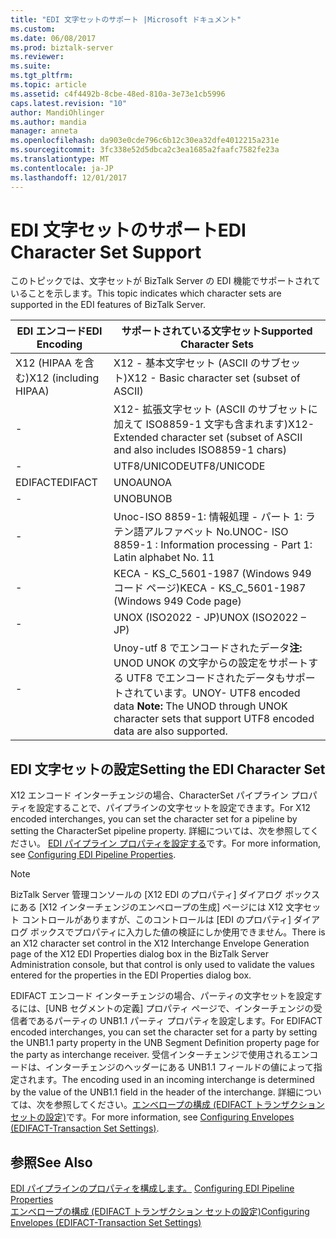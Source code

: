 ```yaml
---
title: "EDI 文字セットのサポート |Microsoft ドキュメント"
ms.custom: 
ms.date: 06/08/2017
ms.prod: biztalk-server
ms.reviewer: 
ms.suite: 
ms.tgt_pltfrm: 
ms.topic: article
ms.assetid: c4f4492b-8cbe-48ed-810a-3e73e1cb5996
caps.latest.revision: "10"
author: MandiOhlinger
ms.author: mandia
manager: anneta
ms.openlocfilehash: da903e0cde796c6b12c30ea32dfe4012215a231e
ms.sourcegitcommit: 3fc338e52d5dbca2c3ea1685a2faafc7582fe23a
ms.translationtype: MT
ms.contentlocale: ja-JP
ms.lasthandoff: 12/01/2017
---
```

# <a name="edi-character-set-support"></a><span data-ttu-id="3effb-102">EDI 文字セットのサポート</span><span class="sxs-lookup"><span data-stu-id="3effb-102">EDI Character Set Support</span></span>
<span data-ttu-id="3effb-103">このトピックでは、文字セットが BizTalk Server の EDI 機能でサポートされていることを示します。</span><span class="sxs-lookup"><span data-stu-id="3effb-103">This topic indicates which character sets are supported in the EDI features of BizTalk Server.</span></span>  
  
|<span data-ttu-id="3effb-104">EDI エンコード</span><span class="sxs-lookup"><span data-stu-id="3effb-104">EDI Encoding</span></span>|<span data-ttu-id="3effb-105">サポートされている文字セット</span><span class="sxs-lookup"><span data-stu-id="3effb-105">Supported Character Sets</span></span>|  
|------------------|------------------------------|  
|<span data-ttu-id="3effb-106">X12 (HIPAA を含む)</span><span class="sxs-lookup"><span data-stu-id="3effb-106">X12 (including HIPAA)</span></span>|<span data-ttu-id="3effb-107">X12 - 基本文字セット (ASCII のサブセット)</span><span class="sxs-lookup"><span data-stu-id="3effb-107">X12 - Basic character set (subset of ASCII)</span></span>|  
|-|<span data-ttu-id="3effb-108">X12- 拡張文字セット (ASCII のサブセットに加えて ISO8859-1 文字も含まれます)</span><span class="sxs-lookup"><span data-stu-id="3effb-108">X12- Extended character set (subset of ASCII and also includes ISO8859-1 chars)</span></span>|  
|-|<span data-ttu-id="3effb-109">UTF8/UNICODE</span><span class="sxs-lookup"><span data-stu-id="3effb-109">UTF8/UNICODE</span></span>|  
|<span data-ttu-id="3effb-110">EDIFACT</span><span class="sxs-lookup"><span data-stu-id="3effb-110">EDIFACT</span></span>|<span data-ttu-id="3effb-111">UNOA</span><span class="sxs-lookup"><span data-stu-id="3effb-111">UNOA</span></span>|  
|-|<span data-ttu-id="3effb-112">UNOB</span><span class="sxs-lookup"><span data-stu-id="3effb-112">UNOB</span></span>|  
|-|<span data-ttu-id="3effb-113">Unoc-ISO 8859-1: 情報処理 - パート 1: ラテン語アルファベット No.</span><span class="sxs-lookup"><span data-stu-id="3effb-113">UNOC- ISO 8859-1 : Information processing - Part 1: Latin alphabet No.</span></span> <span data-ttu-id="3effb-114">1</span><span class="sxs-lookup"><span data-stu-id="3effb-114">1</span></span>|  
|-|<span data-ttu-id="3effb-115">KECA - KS_C_5601-1987 (Windows 949 コード ページ)</span><span class="sxs-lookup"><span data-stu-id="3effb-115">KECA - KS_C_5601-1987 (Windows 949 Code page)</span></span>|  
|-|<span data-ttu-id="3effb-116">UNOX (ISO2022 - JP)</span><span class="sxs-lookup"><span data-stu-id="3effb-116">UNOX (ISO2022 – JP)</span></span>|  
|-|<span data-ttu-id="3effb-117">Unoy-utf 8 でエンコードされたデータ**注:** UNOD UNOK の文字からの設定をサポートする UTF8 でエンコードされたデータもサポートされています。</span><span class="sxs-lookup"><span data-stu-id="3effb-117">UNOY- UTF8 encoded data **Note:**  The UNOD through UNOK character sets that support UTF8 encoded data are also supported.</span></span>|  
  
## <a name="setting-the-edi-character-set"></a><span data-ttu-id="3effb-118">EDI 文字セットの設定</span><span class="sxs-lookup"><span data-stu-id="3effb-118">Setting the EDI Character Set</span></span>  
 <span data-ttu-id="3effb-119">X12 エンコード インターチェンジの場合、CharacterSet パイプライン プロパティを設定することで、パイプラインの文字セットを設定できます。</span><span class="sxs-lookup"><span data-stu-id="3effb-119">For X12 encoded interchanges, you can set the character set for a pipeline by setting the CharacterSet pipeline property.</span></span> <span data-ttu-id="3effb-120">詳細については、次を参照してください。 [EDI パイプライン プロパティを設定する](../core/configuring-edi-pipeline-properties.md)です。</span><span class="sxs-lookup"><span data-stu-id="3effb-120">For more information, see [Configuring EDI Pipeline Properties](../core/configuring-edi-pipeline-properties.md).</span></span>  
  
> [!NOTE]
>  <span data-ttu-id="3effb-121">BizTalk Server 管理コンソールの [X12 EDI のプロパティ] ダイアログ ボックスにある [X12 インターチェンジのエンベロープの生成] ページには X12 文字セット コントロールがありますが、このコントロールは [EDI のプロパティ] ダイアログ ボックスでプロパティに入力した値の検証にしか使用できません。</span><span class="sxs-lookup"><span data-stu-id="3effb-121">There is an X12 character set control in the X12 Interchange Envelope Generation page of the X12 EDI Properties dialog box in the BizTalk Server Administration console, but that control is only used to validate the values entered for the properties in the EDI Properties dialog box.</span></span>  
  
 <span data-ttu-id="3effb-122">EDIFACT エンコード インターチェンジの場合、パーティの文字セットを設定するには、[UNB セグメントの定義] プロパティ ページで、インターチェンジの受信者であるパーティの UNB1.1 パーティ プロパティを設定します。</span><span class="sxs-lookup"><span data-stu-id="3effb-122">For EDIFACT encoded interchanges, you can set the character set for a party by setting the UNB1.1 party property in the UNB Segment Definition property page for the party as interchange receiver.</span></span> <span data-ttu-id="3effb-123">受信インターチェンジで使用されるエンコードは、インターチェンジのヘッダーにある UNB1.1 フィールドの値によって指定されます。</span><span class="sxs-lookup"><span data-stu-id="3effb-123">The encoding used in an incoming interchange is determined by the value of the UNB1.1 field in the header of the interchange.</span></span> <span data-ttu-id="3effb-124">詳細については、次を参照してください。[エンベロープの構成 (EDIFACT トランザクション セットの設定)](../core/configuring-envelopes-edifact-transaction-set-settings.md)です。</span><span class="sxs-lookup"><span data-stu-id="3effb-124">For more information, see [Configuring Envelopes (EDIFACT-Transaction Set Settings)](../core/configuring-envelopes-edifact-transaction-set-settings.md).</span></span>  
  
## <a name="see-also"></a><span data-ttu-id="3effb-125">参照</span><span class="sxs-lookup"><span data-stu-id="3effb-125">See Also</span></span>  
 <span data-ttu-id="3effb-126">[EDI パイプラインのプロパティを構成します。](../core/configuring-edi-pipeline-properties.md) </span><span class="sxs-lookup"><span data-stu-id="3effb-126">[Configuring EDI Pipeline Properties](../core/configuring-edi-pipeline-properties.md) </span></span>  
 [<span data-ttu-id="3effb-127">エンベロープの構成 (EDIFACT トランザクション セットの設定)</span><span class="sxs-lookup"><span data-stu-id="3effb-127">Configuring Envelopes (EDIFACT-Transaction Set Settings)</span></span>](../core/configuring-envelopes-edifact-transaction-set-settings.md)